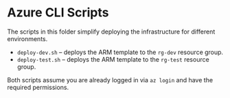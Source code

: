 # Azure CLI Scripts

The scripts in this folder simplify deploying the infrastructure for different environments.

- `deploy-dev.sh` – deploys the ARM template to the `rg-dev` resource group.
- `deploy-test.sh` – deploys the ARM template to the `rg-test` resource group.

Both scripts assume you are already logged in via `az login` and have the required permissions.
